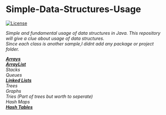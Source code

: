 # Simple-Data-Structures-Usage


[![License](https://img.shields.io/badge/License-EPL%201.0-red.svg)](https://opensource.org/licenses/EPL-1.0)


<i> Simple and fundamental usage of data structures in Java. This repository will give a clue about usage of data structures. <br>
<i> Since each class is another sample,I didnt add any package  or project folder. <br>

  



<b> <a href="https://github.com/tbayzin/Simple-Data-Structures-Usage/tree/master/Classes-Samples/Arrays">Arrays</a> </b>   <br>
<b> <a href="https://github.com/tbayzin/Simple-Data-Structures-Usage/tree/master/Classes-Samples/ArrayList">ArrayList</a> </b>   <br>
Stacks   <br>
Queues     <br>
<b> <a href="https://github.com/tbayzin/Simple-Data-Structures-Usage/tree/master/Classes-Samples/LinkedList">Linked Lists</a> </b> <br>
Trees  <br>
Graphs   <br>
Tries (Part of trees but worth to seperate)  <br>
Hash Maps <br>
<b> <a href="https://github.com/tbayzin/Simple-Data-Structures-Usage/tree/master/Classes-Samples/Hash_Tables">Hash Tables</a> </b>   <br>

